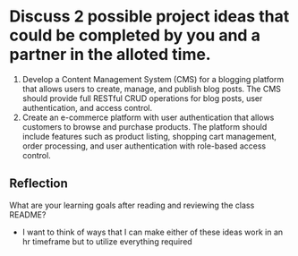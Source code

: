 # Discuss 2 possible project ideas that could be completed by you and a partner in the alloted time.

1. Develop a Content Management System (CMS) for a blogging platform that allows users to create, manage, and publish blog posts. The CMS should provide full RESTful CRUD operations for blog posts, user authentication, and access control.
2. Create an e-commerce platform with user authentication that allows customers to browse and purchase products. The platform should include features such as product listing, shopping cart management, order processing, and user authentication with role-based access control.

## Reflection
What are your learning goals after reading and reviewing the class README?
  - I want to think of ways that I can make either of these ideas work in an hr timeframe but to utilize everything required